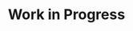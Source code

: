 ---
layout: post
title: Work in Progress
name: work_in_progress
img: WIP.png
alt: image-alt
description: "Their be Pink!"
image_items: [
    {
        title: work in progress,
        img: SpaceStationC10Test1.png,
        description: "This is a description"
    },
    {
        img: SpaceStationC9Test2.png,
        description: "This is a description"
    },
    {
        img: Aliens_1.png,
        description: "This is a description"
    },
    {
        img: Aliens_2.png,
        description: "This is a description"
    },
    {
        img: P007_WIP1.png,
        description: "This is a description"
    },
    {
        img: P007_WIP3.png,
        description: "This is a description"
    },
    
]
---
